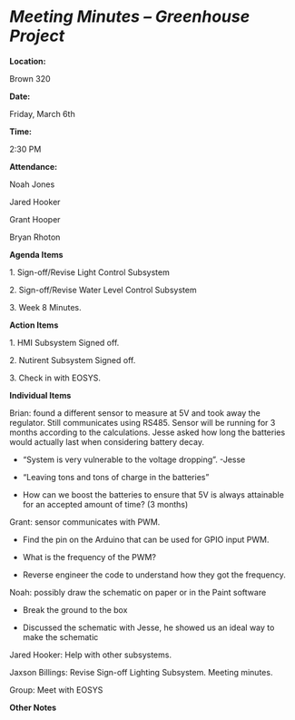 <a name="br1"></a> 

# *Meeting Minutes – Greenhouse Project*<a name="br1"></a> 

**Location:**

Brown 320

**Date:**

Friday, March 6th

**Time:**

2:30 PM

**Attendance:**

Noah Jones

Jared Hooker

Grant Hooper

Bryan Rhoton

**Agenda Items**

1\. Sign-off/Revise Light Control Subsystem

2\. Sign-off/Revise Water Level Control Subsystem

3\. Week 8 Minutes.

**Action Items**

1\. HMI Subsystem Signed off.

2\. Nutirent Subsystem Signed off.

3\. Check in with EOSYS.

**Individual Items**

Brian: found a different sensor to measure at 5V and took away the regulator. Still communicates using RS485. Sensor will be running for 3 months according to the calculations. Jesse asked how long the batteries would actually last when considering battery decay.

 - “System is very vulnerable to the voltage dropping”. -Jesse

 - “Leaving tons and tons of charge in the batteries”

 - How can we boost the batteries to ensure that 5V is always attainable for an accepted amount of time? (3 months)

Grant: sensor communicates with PWM.

 - Find the pin on the Arduino that can be used for GPIO input PWM.

 - What is the frequency of the PWM?

 - Reverse engineer the code to understand how they got the frequency.

Noah: possibly draw the schematic on paper or in the Paint software

 - Break the ground to the box

 - Discussed the schematic with Jesse, he showed us an ideal way to make the schematic

Jared Hooker: Help with other subsystems.

Jaxson Billings: Revise Sign-off Lighting Subsystem. Meeting minutes.

Group: Meet with EOSYS

**Other Notes**
